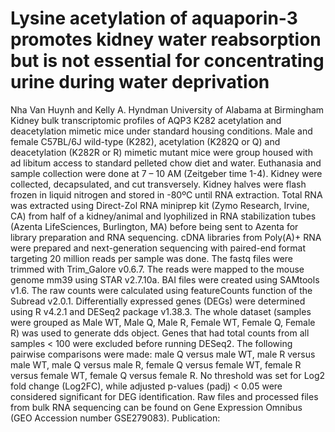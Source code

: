 # Lysine acetylation of aquaporin-3 promotes kidney water reabsorption but is not essential for concentrating urine during water deprivation
Nha Van Huynh and Kelly A. Hyndman
University of Alabama at Birmingham
Kidney bulk transcriptomic profiles of AQP3 K282 acetylation and deacetylation mimetic mice under standard housing conditions. Male and female C57BL/6J wild-type (K282), acetylation (K282Q or Q) and deacetylation (K282R or R) mimetic mutant mice were group housed with ad libitum access to standard pelleted chow diet and water. Euthanasia and sample collection were done at 7 – 10 AM (Zeitgeber time 1-4). Kidney were collected, decapsulated, and cut transversely. Kidney halves were flash frozen in liquid nitrogen and stored in -80ºC until RNA extraction. Total RNA was extracted using Direct-Zol RNA miniprep kit (Zymo Research, Irvine, CA) from half of a kidney/animal and lyophilized in RNA stabilization tubes (Azenta LifeSciences, Burlington, MA) before being sent to Azenta for library preparation and RNA sequencing. cDNA libraries from Poly(A)+ RNA were prepared and next-generation sequencing with paired-end format targeting 20 million reads per sample was done. 
The fastq files were trimmed with Trim_Galore v0.6.7. The reads were mapped to the mouse genome mm39 using STAR v2.7.10a. BAI files were created using SAMtools v1.6. The raw counts were calculated using featureCounts function of the Subread v2.0.1. 
Differentially expressed genes (DEGs) were determined using R v4.2.1 and DESeq2 package v1.38.3. The whole dataset (samples were grouped as Male WT, Male Q, Male R, Female WT, Female Q, Female R) was used to generate dds object. Genes that had total counts from all samples < 100 were excluded before running DESeq2. The following pairwise comparisons were made: male Q versus male WT, male R versus male WT, male Q versus male R, female Q versus female WT, female R versus female WT, female Q versus female R. No threshold was set for Log2 fold change (Log2FC), while adjusted p-values (padj) < 0.05 were considered significant for DEG identification.
Raw files and processed files from bulk RNA sequencing can be found on Gene Expression Omnibus (GEO Accession number GSE279083). 
Publication: 
